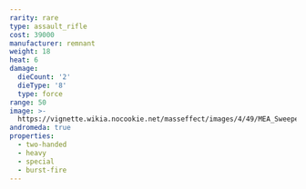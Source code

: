 ```yaml
---
rarity: rare
type: assault_rifle
cost: 39000
manufacturer: remnant
weight: 18
heat: 6
damage:
  dieCount: '2'
  dieType: '8'
  type: force
range: 50
image: >-
  https://vignette.wikia.nocookie.net/masseffect/images/4/49/MEA_Sweeper_MP.png/revision/latest?cb=20180530232437
andromeda: true
properties:
  - two-handed
  - heavy
  - special
  - burst-fire
---
```

